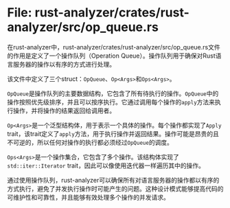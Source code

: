 # File: rust-analyzer/crates/rust-analyzer/src/op_queue.rs

在rust-analyzer中，rust-analyzer/crates/rust-analyzer/src/op_queue.rs文件的作用是定义了一个操作队列（Operation Queue）。操作队列用于确保对Rust语言服务器的操作以有序的方式进行处理。

该文件中定义了三个struct：`OpQueue`、`Op<Args>`和`Ops<Args>`。

`OpQueue`是操作队列的主要数据结构，它包含了所有待执行的操作。`OpQueue`中的操作按照优先级排序，并且可以按序执行。它通过调用每个操作的`apply`方法来执行操作，并将操作的结果返回给调用者。

`Op<Args>`是一个泛型结构体，用于表示一个具体的操作。每个操作都实现了`Apply` trait，该trait定义了`apply`方法，用于执行操作并返回结果。操作可能是昂贵的且不可逆的，所以任何对操作的执行都必须经过`OpQueue`的调度。

`Ops<Args>`是一个操作集合，它包含了多个操作。该结构体实现了`std::iter::Iterator` trait，因此可以像使用迭代器一样遍历其中的操作。

通过使用操作队列，rust-analyzer可以确保所有对语言服务器的操作都以有序的方式执行，避免了并发执行操作时可能产生的问题。这种设计模式能够提高代码的可维护性和可靠性，并且能够有效处理多个操作的并发请求。

